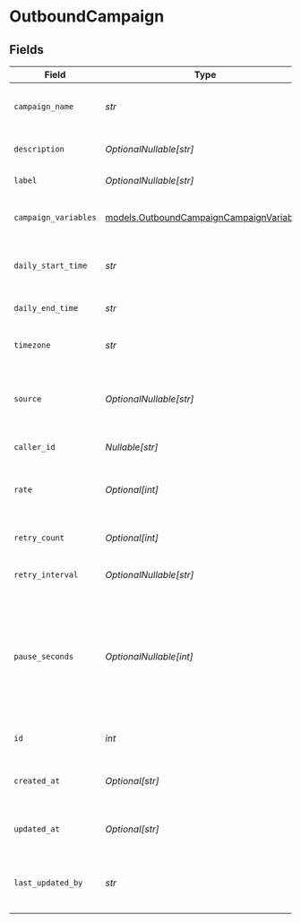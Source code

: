 # OutboundCampaign


## Fields

| Field                                                                                               | Type                                                                                                | Required                                                                                            | Description                                                                                         | Example                                                                                             |
| --------------------------------------------------------------------------------------------------- | --------------------------------------------------------------------------------------------------- | --------------------------------------------------------------------------------------------------- | --------------------------------------------------------------------------------------------------- | --------------------------------------------------------------------------------------------------- |
| `campaign_name`                                                                                     | *str*                                                                                               | :heavy_check_mark:                                                                                  | Human readable name of campaign                                                                     | Outbound Campaign 1                                                                                 |
| `description`                                                                                       | *OptionalNullable[str]*                                                                             | :heavy_minus_sign:                                                                                  | Description of campaign                                                                             | This is a test campaign                                                                             |
| `label`                                                                                             | *OptionalNullable[str]*                                                                             | :heavy_minus_sign:                                                                                  | Label for campaign                                                                                  | test                                                                                                |
| `campaign_variables`                                                                                | [models.OutboundCampaignCampaignVariables](../models/outboundcampaigncampaignvariables.md)          | :heavy_check_mark:                                                                                  | Variables for campaign                                                                              | {<br/>"key": "value",<br/>"key2": "value2"<br/>}                                                    |
| `daily_start_time`                                                                                  | *str*                                                                                               | :heavy_check_mark:                                                                                  | Start time of campaign each day                                                                     | 09:00:00                                                                                            |
| `daily_end_time`                                                                                    | *str*                                                                                               | :heavy_check_mark:                                                                                  | End time of campaign each day                                                                       | 17:00:00                                                                                            |
| `timezone`                                                                                          | *str*                                                                                               | :heavy_check_mark:                                                                                  | Timezone of campaign                                                                                | America/New_York                                                                                    |
| `source`                                                                                            | *OptionalNullable[str]*                                                                             | :heavy_minus_sign:                                                                                  | Source phone number, email, or SMS number                                                           | +19032900844                                                                                        |
| `caller_id`                                                                                         | *Nullable[str]*                                                                                     | :heavy_check_mark:                                                                                  | Caller ID for call                                                                                  | 19995551234                                                                                         |
| `rate`                                                                                              | *Optional[int]*                                                                                     | :heavy_minus_sign:                                                                                  | Target number of outreach calls per minute                                                          | 5                                                                                                   |
| `retry_count`                                                                                       | *Optional[int]*                                                                                     | :heavy_minus_sign:                                                                                  | Number of retries per target                                                                        | 1                                                                                                   |
| `retry_interval`                                                                                    | *OptionalNullable[str]*                                                                             | :heavy_minus_sign:                                                                                  | How long to wait before retrying                                                                    | 30m                                                                                                 |
| `pause_seconds`                                                                                     | *OptionalNullable[int]*                                                                             | :heavy_minus_sign:                                                                                  | How many seconds to pause between queueing calls. Useful when rate should be less than 1 per minute | 30                                                                                                  |
| `id`                                                                                                | *int*                                                                                               | :heavy_check_mark:                                                                                  | Unique ID for campaign                                                                              | 1                                                                                                   |
| `created_at`                                                                                        | *Optional[str]*                                                                                     | :heavy_minus_sign:                                                                                  | Timestamp of campaign creation                                                                      | 2025-04-08T00:00:00Z                                                                                |
| `updated_at`                                                                                        | *Optional[str]*                                                                                     | :heavy_minus_sign:                                                                                  | Timestamp of campaign update                                                                        | 2025-04-08T00:00:00Z                                                                                |
| `last_updated_by`                                                                                   | *str*                                                                                               | :heavy_check_mark:                                                                                  | Email of user who last updated campaign                                                             | user@email.com                                                                                      |